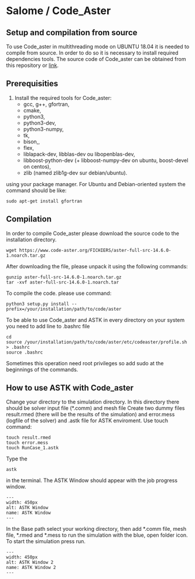 # Salome / Code_Aster

<!-- Instalation of Salome on Ubuntu -->

## Setup and compilation from source
To use Code_aster in multithreading mode on UBUNTU 18.04 it is needed to compile from source. In order to do so it is necessary to install required dependencies tools. The source code of Code_aster can be obtained from this repository or [link](https://www.code-aster.org/spip.php?rubrique21).

## Prerequisities
1. Install the required tools for Code_aster:
      - gcc, g++, gfortran,
      - cmake,
      - python3,
      - python3-dev,
      - python3-numpy,
      - tk,
      - bison,,
      - flex,
      - liblapack-dev, libblas-dev ou libopenblas-dev,
      - libboost-python-dev (+ libboost-numpy-dev on ubuntu, boost-devel on centos),
      - zlib (named zlib1g-dev sur debian/ubuntu).

using your package manager. For Ubuntu and Debian-oriented system the command should be like:

```
sudo apt-get install gfortran
```
## Compilation

In order to compile Code_aster please download the source code to the installation directory.

```
wget https://www.code-aster.org/FICHIERS/aster-full-src-14.6.0-1.noarch.tar.gz
```

After downloading the file, please unpack it using the following commands:

```
gunzip aster-full-src-14.6.0-1.noarch.tar.gz
tar -xvf aster-full-src-14.6.0-1.noarch.tar
```
To compile the code. please use command:

```
python3 setup.py install --prefix=/your/installation/path/to/code/aster
```
To be able to use Code_aster and ASTK in every directory on your system you need to add line to .bashrc file

```
cd
source /your/installation/path/to/code/aster/etc/codeaster/profile.sh > .bashrc
source .bashrc
```
Sometimes this operation need root privileges so add sudo at the beginnings of the commands.

## How to use ASTK with Code_aster

Change your directory to the simulation directory. In this directory there should be solver input file (*.comm) and mesh file  Create two dummy files result.rmed (there will be the results of the simulation) and error.mess (logfile of the solver) and .astk file for ASTK enviroment. Use touch command:

```
touch result.rmed
touch error.mess
touch RunCase_1.astk
```

 Type the

```
astk
```
in the terminal. The ASTK Window should appear with the job progress window.
```{figure} ./png/first.png
---
width: 450px
alt: ASTK Window
name: ASTK Window
---
```

In the Base path select your working directory, then add *.comm file, mesh file, *.rmed and *.mess to run the simulation with the blue, open folder icon. To start the simulation press run.

```{figure} ./png/second.png
---
width: 450px
alt: ASTK Window 2
name: ASTK Window 2
---
```

<!-- How to install Salome-Meca 2020

Cntrl + Alt + T for terminal.

1. First thing is that your system should be up to date.
    run this command " sudo apt-get update, sudo apt-get upgrade "
  
2. Create salome directory in home.
    run this command " mkdir salome " make sure you are in system home directory" 

3. Download Salome universal package from this link,
"https://www.salome-platform.org/downloads/current-version" just copy-paste.
https://www.code-aster.org/V2/spip.php?article295

4. After downloading you have like this in your download directory "Salome-V8_4_0-univ_public.run"

5. Then make a file as a program.
   run this command " chmod +x Salome-V8_4_0-univ_public.run ".

6. Now type "ls" in terminal and see 2 files.

7. Then install salome in your PC.
   run this command " ./Salome-V8_4_0-univ_public.run "

8. press Just "Enter" and choose language English or French.

9. after that you have a salome icon in your PC screen.

Thanks to all. -->